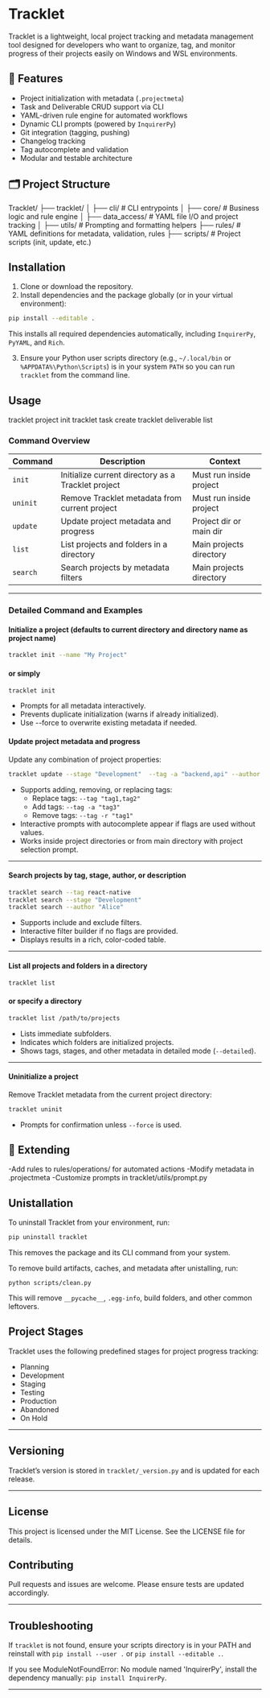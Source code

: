 # Tracklet

Tracklet is a lightweight, local project tracking and metadata management tool designed for developers who want to organize, tag, and monitor progress of their projects easily on Windows and WSL environments.

## 🚀 Features

- Project initialization with metadata (`.projectmeta`)
- Task and Deliverable CRUD support via CLI
- YAML-driven rule engine for automated workflows
- Dynamic CLI prompts (powered by `InquirerPy`)
- Git integration (tagging, pushing)
- Changelog tracking
- Tag autocomplete and validation
- Modular and testable architecture

## 🗂️ Project Structure

Tracklet/
├── tracklet/
│ ├── cli/ # CLI entrypoints
│ ├── core/ # Business logic and rule engine
│ ├── data_access/ # YAML file I/O and project tracking
│ ├── utils/ # Prompting and formatting helpers
├── rules/ # YAML definitions for metadata, validation, rules
├── scripts/ # Project scripts (init, update, etc.)

## Installation

1. Clone or download the repository.
2. Install dependencies and the package globally (or in your virtual environment):

```bash
pip install --editable .
```

This installs all required dependencies automatically, including `InquirerPy`, `PyYAML`, and `Rich`.

3. Ensure your Python user scripts directory (e.g., `~/.local/bin` or `%APPDATA%\Python\Scripts`) is in your system `PATH` so you can run `tracklet` from the command line.

## Usage

tracklet project init
tracklet task create
tracklet deliverable list

### Command Overview

| Command  | Description                                             | Context                |
|----------|---------------------------------------------------------|------------------------|
| `init`   | Initialize current directory as a Tracklet project      | Must run inside project |
| `uninit` | Remove Tracklet metadata from current project           | Must run inside project |
| `update` | Update project metadata and progress                     | Project dir or main dir |
| `list`   | List projects and folders in a directory                 | Main projects directory |
| `search` | Search projects by metadata filters                      | Main projects directory |

---

### Detailed Command and Examples

#### Initialize a project (defaults to current directory and directory name as project name)

```bash
tracklet init --name "My Project"
```

#### or simply

```bash
tracklet init
```

- Prompts for all metadata interactively.
- Prevents duplicate initialization (warns if already initialized).
- Use --force to overwrite existing metadata if needed.

#### Update project metadata and progress

Update any combination of project properties:

```bash
tracklet update --stage "Development"  --tag -a "backend,api" --author "Alice"
```

- Supports adding, removing, or replacing tags:  
  - Replace tags: `--tag "tag1,tag2"`  
  - Add tags: `--tag -a "tag3"`  
  - Remove tags: `--tag -r "tag1"`  
- Interactive prompts with autocomplete appear if flags are used without values.
- Works inside project directories or from main directory with project selection prompt.

---

#### Search projects by tag, stage, author, or description

```bash
tracklet search --tag react-native
tracklet search --stage "Development"
tracklet search --author "Alice"
```

- Supports include and exclude filters.
- Interactive filter builder if no flags are provided.
- Displays results in a rich, color-coded table.

---

#### List all projects and folders in a directory

```bash
tracklet list
```

#### or specify a directory

```bash
tracklet list /path/to/projects
```

- Lists immediate subfolders.
- Indicates which folders are initialized projects.
- Shows tags, stages, and other metadata in detailed mode (`--detailed`).

---

#### Uninitialize a project

Remove Tracklet metadata from the current project directory:

```bash
tracklet uninit
```

- Prompts for confirmation unless `--force` is used.

## 🧩 Extending

-Add rules to rules/operations/ for automated actions
-Modify metadata in .projectmeta
-Customize prompts in tracklet/utils/prompt.py

## Unistallation

To uninstall Tracklet from your environment, run:

```bash
pip uninstall tracklet
```

This removes the package and its CLI command from your system.

To remove build artifacts, caches, and metadata after unistalling, run:

```bach
python scripts/clean.py
```

This will remove `__pycache__`, `.egg-info`, build folders, and other common leftovers.

## Project Stages

Tracklet uses the following predefined stages for project progress tracking:

- Planning
- Development
- Staging
- Testing
- Production
- Abandoned
- On Hold

---

## Versioning

Tracklet’s version is stored in `tracklet/_version.py` and is updated for each release.

---

## License

This project is licensed under the MIT License. See the LICENSE file for details.

## Contributing

Pull requests and issues are welcome. Please ensure tests are updated accordingly.

---

## Troubleshooting

If `tracklet` is not found, ensure your scripts directory is in your PATH and reinstall with `pip install --user .` or `pip install --editable .`.

If you see ModuleNotFoundError: No module named 'InquirerPy', install the dependency manually:
 `pip install InquirerPy`.

---
